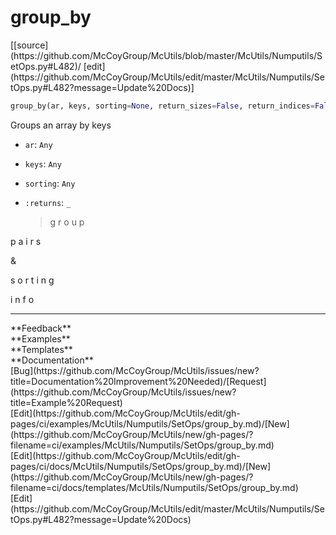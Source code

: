 # <a id="McUtils.Numputils.SetOps.group_by">group_by</a>
<div class="docs-source-link" markdown="1">
[[source](https://github.com/McCoyGroup/McUtils/blob/master/McUtils/Numputils/SetOps.py#L482)/
[edit](https://github.com/McCoyGroup/McUtils/edit/master/McUtils/Numputils/SetOps.py#L482?message=Update%20Docs)]
</div>

```python
group_by(ar, keys, sorting=None, return_sizes=False, return_indices=False): 
```
Groups an array by keys
  - `ar`: `Any`
    > 
  - `keys`: `Any`
    > 
  - `sorting`: `Any`
    > 
  - `:returns`: `_`
    > g
r
o
u
p
 
p
a
i
r
s
 
&
 
s
o
r
t
i
n
g
 
i
n
f
o











---


<div markdown="1" class="text-secondary">
<div class="container">
  <div class="row">
   <div class="col" markdown="1">
**Feedback**   
</div>
   <div class="col" markdown="1">
**Examples**   
</div>
   <div class="col" markdown="1">
**Templates**   
</div>
   <div class="col" markdown="1">
**Documentation**   
</div>
   <div class="col" markdown="1">
   
</div>
   <div class="col" markdown="1">
   
</div>
   <div class="col" markdown="1">
   
</div>
</div>
  <div class="row">
   <div class="col" markdown="1">
[Bug](https://github.com/McCoyGroup/McUtils/issues/new?title=Documentation%20Improvement%20Needed)/[Request](https://github.com/McCoyGroup/McUtils/issues/new?title=Example%20Request)   
</div>
   <div class="col" markdown="1">
[Edit](https://github.com/McCoyGroup/McUtils/edit/gh-pages/ci/examples/McUtils/Numputils/SetOps/group_by.md)/[New](https://github.com/McCoyGroup/McUtils/new/gh-pages/?filename=ci/examples/McUtils/Numputils/SetOps/group_by.md)   
</div>
   <div class="col" markdown="1">
[Edit](https://github.com/McCoyGroup/McUtils/edit/gh-pages/ci/docs/McUtils/Numputils/SetOps/group_by.md)/[New](https://github.com/McCoyGroup/McUtils/new/gh-pages/?filename=ci/docs/templates/McUtils/Numputils/SetOps/group_by.md)   
</div>
   <div class="col" markdown="1">
[Edit](https://github.com/McCoyGroup/McUtils/edit/master/McUtils/Numputils/SetOps.py#L482?message=Update%20Docs)   
</div>
   <div class="col" markdown="1">
   
</div>
   <div class="col" markdown="1">
   
</div>
   <div class="col" markdown="1">
   
</div>
</div>
</div>
</div>